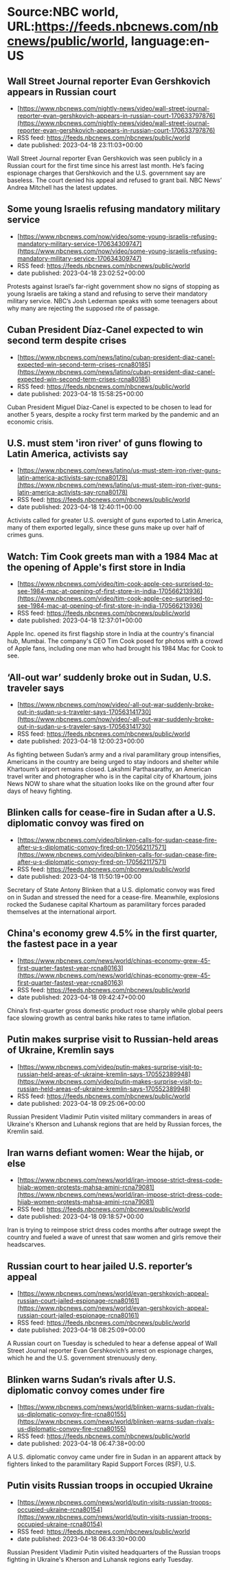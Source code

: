# Source:NBC world, URL:https://feeds.nbcnews.com/nbcnews/public/world, language:en-US

## Wall Street Journal reporter Evan Gershkovich appears in Russian court
 - [https://www.nbcnews.com/nightly-news/video/wall-street-journal-reporter-evan-gershkovich-appears-in-russian-court-170633797876](https://www.nbcnews.com/nightly-news/video/wall-street-journal-reporter-evan-gershkovich-appears-in-russian-court-170633797876)
 - RSS feed: https://feeds.nbcnews.com/nbcnews/public/world
 - date published: 2023-04-18 23:11:03+00:00

Wall Street Journal reporter Evan Gershkovich was seen publicly in a Russian court for the first time since his arrest last month. He’s facing espionage charges that Gershkovich and the U.S. government say are baseless. The court denied his appeal and refused to grant bail. NBC News’ Andrea Mitchell has the latest updates.

## Some young Israelis refusing mandatory military service
 - [https://www.nbcnews.com/now/video/some-young-israelis-refusing-mandatory-military-service-170634309747](https://www.nbcnews.com/now/video/some-young-israelis-refusing-mandatory-military-service-170634309747)
 - RSS feed: https://feeds.nbcnews.com/nbcnews/public/world
 - date published: 2023-04-18 23:02:52+00:00

Protests against Israel’s far-right government show no signs of stopping as young Israelis are taking a stand and refusing to serve their mandatory military service. NBC’s Josh Lederman speaks with some teenagers about why many are rejecting the supposed rite of passage.

## Cuban President Díaz-Canel expected to win second term despite crises
 - [https://www.nbcnews.com/news/latino/cuban-president-diaz-canel-expected-win-second-term-crises-rcna80185](https://www.nbcnews.com/news/latino/cuban-president-diaz-canel-expected-win-second-term-crises-rcna80185)
 - RSS feed: https://feeds.nbcnews.com/nbcnews/public/world
 - date published: 2023-04-18 15:58:25+00:00

Cuban President Miguel Díaz-Canel is expected to be chosen to lead for another 5 years, despite a rocky first term marked by the pandemic and an economic crisis.

## U.S. must stem 'iron river' of guns flowing to Latin America, activists say
 - [https://www.nbcnews.com/news/latino/us-must-stem-iron-river-guns-latin-america-activists-say-rcna80178](https://www.nbcnews.com/news/latino/us-must-stem-iron-river-guns-latin-america-activists-say-rcna80178)
 - RSS feed: https://feeds.nbcnews.com/nbcnews/public/world
 - date published: 2023-04-18 12:40:11+00:00

Activists called for greater U.S. oversight of guns exported to Latin America, many of them exported legally, since these guns make up over half of crimes guns.

## Watch: Tim Cook greets man with a 1984 Mac at the opening of Apple's first store in India
 - [https://www.nbcnews.com/video/tim-cook-apple-ceo-surprised-to-see-1984-mac-at-opening-of-first-store-in-india-170566213936](https://www.nbcnews.com/video/tim-cook-apple-ceo-surprised-to-see-1984-mac-at-opening-of-first-store-in-india-170566213936)
 - RSS feed: https://feeds.nbcnews.com/nbcnews/public/world
 - date published: 2023-04-18 12:37:01+00:00

Apple Inc. opened its first flagship store in India at the country's financial hub, Mumbai. The company's CEO Tim Cook posed for photos with a crowd of Apple fans, including one man who had brought his 1984 Mac for Cook to see.

## ‘All-out war’ suddenly broke out in Sudan, U.S. traveler says
 - [https://www.nbcnews.com/now/video/-all-out-war-suddenly-broke-out-in-sudan-u-s-traveler-says-170563141730](https://www.nbcnews.com/now/video/-all-out-war-suddenly-broke-out-in-sudan-u-s-traveler-says-170563141730)
 - RSS feed: https://feeds.nbcnews.com/nbcnews/public/world
 - date published: 2023-04-18 12:00:23+00:00

As fighting between Sudan’s army and a rival paramilitary group intensifies, Americans in the country are being urged to stay indoors and shelter while Khartoum’s airport remains closed. Lakshmi Parthasarathy, an American travel writer and photographer who is in the capital city of Khartoum, joins News NOW to share what the situation looks like on the ground after four days of heavy fighting.

## Blinken calls for cease-fire in Sudan after a U.S. diplomatic convoy was fired on
 - [https://www.nbcnews.com/video/blinken-calls-for-sudan-cease-fire-after-u-s-diplomatic-convoy-fired-on-170562117571](https://www.nbcnews.com/video/blinken-calls-for-sudan-cease-fire-after-u-s-diplomatic-convoy-fired-on-170562117571)
 - RSS feed: https://feeds.nbcnews.com/nbcnews/public/world
 - date published: 2023-04-18 11:50:19+00:00

Secretary of State Antony Blinken that a U.S. diplomatic convoy was fired on in Sudan and stressed the need for a cease-fire. Meanwhile, explosions rocked the Sudanese capital Khartoum as paramilitary forces paraded themselves at the  international airport.

## China's economy grew 4.5% in the first quarter, the fastest pace in a year
 - [https://www.nbcnews.com/news/world/chinas-economy-grew-45-first-quarter-fastest-year-rcna80163](https://www.nbcnews.com/news/world/chinas-economy-grew-45-first-quarter-fastest-year-rcna80163)
 - RSS feed: https://feeds.nbcnews.com/nbcnews/public/world
 - date published: 2023-04-18 09:42:47+00:00

China’s first-quarter gross domestic product rose sharply while global peers face slowing growth as central banks hike rates to tame inflation.

## Putin makes surprise visit to Russian-held areas of Ukraine, Kremlin says
 - [https://www.nbcnews.com/video/putin-makes-surprise-visit-to-russian-held-areas-of-ukraine-kremlin-says-170552389948](https://www.nbcnews.com/video/putin-makes-surprise-visit-to-russian-held-areas-of-ukraine-kremlin-says-170552389948)
 - RSS feed: https://feeds.nbcnews.com/nbcnews/public/world
 - date published: 2023-04-18 09:25:06+00:00

Russian President Vladimir Putin visited military commanders in areas of Ukraine's Kherson and Luhansk regions that are held by Russian forces, the Kremlin said.

## Iran warns defiant women: Wear the hijab, or else
 - [https://www.nbcnews.com/news/world/iran-impose-strict-dress-code-hijab-women-protests-mahsa-amini-rcna79081](https://www.nbcnews.com/news/world/iran-impose-strict-dress-code-hijab-women-protests-mahsa-amini-rcna79081)
 - RSS feed: https://feeds.nbcnews.com/nbcnews/public/world
 - date published: 2023-04-18 09:18:57+00:00

Iran is trying to reimpose strict dress codes months after outrage swept the country and fueled a wave of unrest that saw women and girls remove their headscarves.

## Russian court to hear jailed U.S. reporter’s appeal
 - [https://www.nbcnews.com/news/world/evan-gershkovich-appeal-russian-court-jailed-espionage-rcna80161](https://www.nbcnews.com/news/world/evan-gershkovich-appeal-russian-court-jailed-espionage-rcna80161)
 - RSS feed: https://feeds.nbcnews.com/nbcnews/public/world
 - date published: 2023-04-18 08:25:09+00:00

A Russian court on Tuesday is scheduled to hear a defense appeal of Wall Street Journal reporter Evan Gershkovich’s arrest on espionage charges, which he and the U.S. government strenuously deny.

## Blinken warns Sudan’s rivals after U.S. diplomatic convoy comes under fire
 - [https://www.nbcnews.com/news/world/blinken-warns-sudan-rivals-us-diplomatic-convoy-fire-rcna80155](https://www.nbcnews.com/news/world/blinken-warns-sudan-rivals-us-diplomatic-convoy-fire-rcna80155)
 - RSS feed: https://feeds.nbcnews.com/nbcnews/public/world
 - date published: 2023-04-18 06:47:38+00:00

A U.S. diplomatic convoy came under fire in Sudan in an apparent attack by fighters linked to the paramilitary Rapid Support Forces (RSF), U.S.

## Putin visits Russian troops in occupied Ukraine
 - [https://www.nbcnews.com/news/world/putin-visits-russian-troops-occupied-ukraine-rcna80154](https://www.nbcnews.com/news/world/putin-visits-russian-troops-occupied-ukraine-rcna80154)
 - RSS feed: https://feeds.nbcnews.com/nbcnews/public/world
 - date published: 2023-04-18 06:43:30+00:00

Russian President Vladimir Putin visited headquarters of the Russian troops fighting in Ukraine's Kherson and Luhansk regions early Tuesday.

